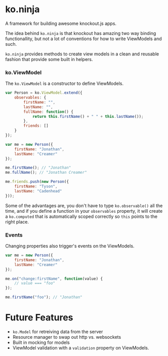 ko.ninja
========

A framework for building awesome knockout.js apps.

The idea behind `ko.ninja` is that knockout has amazing two way binding functionallity, but not a lot of conventions for how to write ViewModels and such.

`ko.ninja` provides methods to create view models in a clean and reusable fashion that provide some built in helpers.

### ko.ViewModel
The `ko.ViewModel` is a constructor to define ViewModels.

```js
var Person = ko.ViewModel.extend({
    observables: {
        firstName: "",
        lastName: "",
        fullName: function() {
            return this.firstName() + " " + this.lastName());            
        },
        friends: []
    }
});

var me = new Person({
	firstName: "Jonathan",
	lastName: "Creamer"
});

me.firstName(); // "Jonathan"
me.fullName(); // "Jonathan Creamer"

me.friends.push(new Person({
	firstName: "Tyson",
	lastName: "Cadenhead"
}));
```

Some of the advantages are, you don't have to type `ko.observable()` all the time, and if you define a function in your `observables` property, it will create a `ko.computed` that is automatically scoped correctly so `this` points to the right place.

### Events
Changing properties also trigger's events on the ViewModels.

```js
var me = new Person({
	firstName: "Jonathan",
	lastName: "Creamer"
});

me.on("change:firstName", function(value) {
	// value === "foo"
});

me.firstName("foo"); // "Jonathan"
```

# Future Features
* `ko.Model` for retreiving data from the server
* Resource manager to swap out http vs. websockets
* Built in mocking for models
* ViewModel validation with a `validation` property on ViewModels.